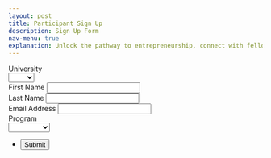 ```yaml
---
layout: post
title: Participant Sign Up
description: Sign Up Form
nav-menu: true
explanation: Unlock the pathway to entrepreneurship, connect with fellow startup enthusiasts, and tap into a wealth of knowledge from experienced entrepreneurs and industry professionals. Join us to embark on an exciting journey of innovation, collaboration, and personal growth. If you are interested in participating, please leave your contact details below.
---
```


<div class="row">

<div class="6u 12u$(small)">
<section>
  <form action="https://formspree.io/f/mldrbndv" method="POST" id="mc-embedded-subscribe-form" name="mc-embedded-subscribe-form" class="validate" target="_blank">
    <div class="field">
      <label for="mce-MMERGE4" class="col-2 col-form-label">University</label>
      <div class="select-wrapper">
        <select name="University" class="" id="mce-MMERGE4">
          <option value=""></option>
          <option value="UBC">UBC</option>
          <option value="UoT">UoT</option>
        </select>
      </div>
    </div>
    <div class="field half first">
      <label for="mce-FNAME" class="col-2 col-form-label">First Name</label>
      <input type="text" value="" name="First Name" class="form-control" id="mce-FNAME" required>
    </div>
    <div class="field half">
      <label for="mce-LNAME" class="col-2 col-form-label">Last Name</label>
      <input type="text" value="" name="Last Name" class="form-control" id="mce-LNAME" required>
    </div>
    <div class="field">
      <label for="mce-EMAIL" class="col-2 col-form-label">Email Address</label>
      <input type="email" value="" name="Email" class="form-control required email" id="email" required>
    </div>
    <!-- <div class="field">
      <label for="mce-PROGRAM" class="col-2 col-form-label">Which faculty and program are you enrolled in?</label>
      <textarea name="Faculty &" id="mce-PROGRAM" required></textarea>
    </div> -->
    <div class="field">
      <label for="mce-PROGRAM-TYPE" class="col-2 col-form-label">Program</label>
      <div class="select-wrapper">
        <select name="Program" class="" id="mce-PROGRAM-TYPE">
          <option value=""></option>
          <option value="Bachelors">Bachelors</option>
          <option value="Masters">Masters</option>
          <option value="PhD">PhD</option>
          <option value="Postdoc">Postdoc</option>
          <option value="Staff">Staff</option>
          <option value="Alumnus">Alumnus</option>
          <option value="Alumnus">Other</option>
        </select>
      </div>
    </div>
    <div id="mce-responses" class="clear">
      <div class="response" id="mce-error-response" style="display:none"></div>
      <div class="response" id="mce-success-response" style="display:none"></div>
    </div>
    <ul class="actions">
      <li><input type="submit" value="Submit" id="mc-embedded-subscribe" /></li>
    </ul>
    <div style="position: absolute; left: -5000px;" aria-hidden="true">
      <input type="text" name="b_c3b28e1c3768da0034cb9df6b_d52602a9c6" tabindex="-1" value="">
    </div>
  </form>
</section>

<div class="6u 12u$(small)">
</div>

</div>
